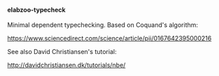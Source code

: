 
#### elabzoo-typecheck

Minimal dependent typechecking. Based on Coquand's algorithm:

https://www.sciencedirect.com/science/article/pii/0167642395000216

See also David Christiansen's tutorial:

http://davidchristiansen.dk/tutorials/nbe/
